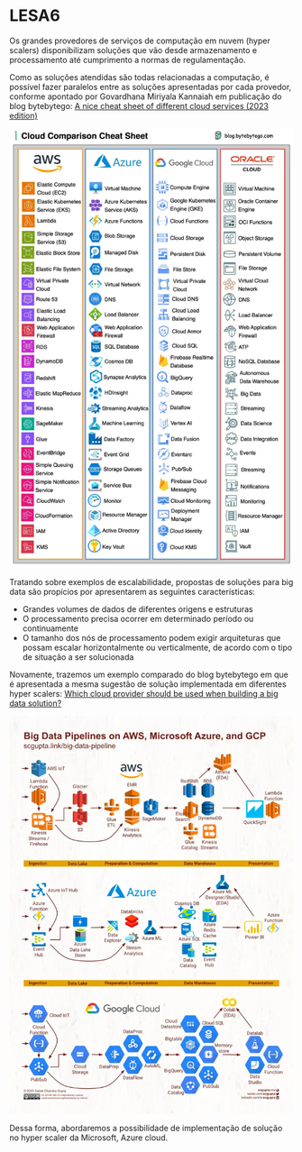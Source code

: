 # LESA6

Os grandes provedores de serviços de computação em nuvem (hyper scalers) disponibilizam soluções que vão desde armazenamento e processamento até cumprimento a normas de regulamentação.

Como as soluções atendidas são todas relacionadas a computação, é possível fazer paralelos entre as soluções apresentadas por cada provedor, conforme apontado por Govardhana Miriyala Kannaiah em publicação do blog bytebytego: 
[A nice cheat sheet of different cloud services (2023 edition)](https://blog.bytebytego.com/i/135537446/a-nice-cheat-sheet-of-different-cloud-services-edition)

![img](image-1.png)

Tratando sobre exemplos de escalabilidade, propostas de soluções para big data são propícios por apresentarem as seguintes características:
- Grandes volumes de dados de diferentes origens e estruturas
- O processamento precisa ocorrer em determinado período ou continuamente
- O tamanho dos nós de processamento podem exigir arquiteturas que possam escalar horizontalmente ou verticalmente, de acordo com o tipo de situação a ser solucionada

Novamente, trazemos um exemplo comparado do blog bytebytego em que é apresentada a mesma sugestão de solução implementada em diferentes hyper scalers: [Which cloud provider should be used when building a big data solution?](https://blog.bytebytego.com/p/which-cloud-provider-should-be-used)

![Which cloud provider should be used when building a big data solution?](image.png)

Dessa forma, abordaremos a possibilidade de implementação de solução no hyper scaler da Microsoft, Azure cloud.
